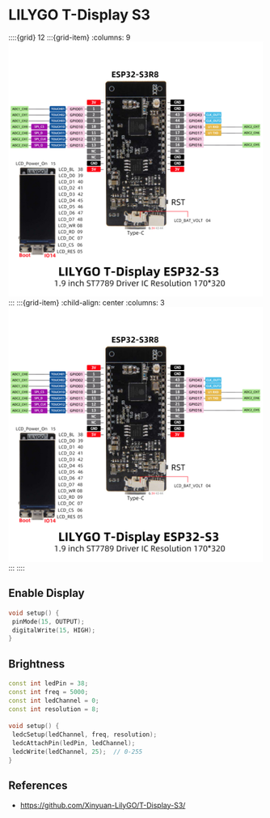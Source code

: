 # LILYGO T-Display S3

::::{grid} 12
:::{grid-item}
:columns: 9
![pinout](images/LILYGOTDisplayS3_pinout.png)
:::
:::{grid-item}
:child-align: center
:columns: 3
![pinout](images/LILYGOTDisplayS3_pinout.png)
:::
::::



## Enable Display

```c++
void setup() {
 pinMode(15, OUTPUT);
 digitalWrite(15, HIGH);
}
```

## Brightness

```cpp
const int ledPin = 38;  
const int freq = 5000;  
const int ledChannel = 0;  
const int resolution = 8;  

void setup() {
 ledcSetup(ledChannel, freq, resolution);  
 ledcAttachPin(ledPin, ledChannel);  
 ledcWrite(ledChannel, 25);  // 0-255
}
```

## References

- <https://github.com/Xinyuan-LilyGO/T-Display-S3/>
